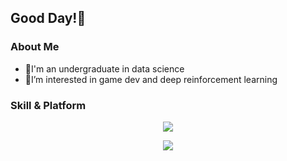 ## Good Day!👋

### About Me
- 🌱I'm an undergraduate in data science
- 🔭I’m interested in game dev and deep reinforcement learning

### Skill & Platform
<div align=center>
<p align="center">
    <img src="https://skillicons.dev/icons?i=cpp,cs,java,py,md,latex,unity,godot" />
</p>
</div>
<div align=center>
<p align="center">
    <img src="https://skillicons.dev/icons?i=linux,git,vscode,visualstudio,anaconda,obsidian" />
</p>
</div>

<!-- StatsCards
[![](https://github-readme-stats.vercel.app/api?username=WhythZ&show_icons=true&theme=tokyonight)](https://github.com/WhythZ)
-->

<!-- Badges
[![bilibili](https://img.shields.io/badge/Video-Bilibili-blue)](https://space.bilibili.com/25804487)

![](https://img.shields.io/badge/AA-aa-yellow) 
![](https://img.shields.io/badge/BB-bb-red) 
![](https://img.shields.io/badge/CC-cc-green)
-->

<!-- Emojis: https://gitmoji.dev/
🤖👀⚡😄📫💬🤔👯🔭🌱👋
-->


